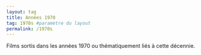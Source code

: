 ```yaml
---
layout: tag
title: Années 1970
tag: 1970s #paramètre du layout
permalink: /1970s
---
```


Films sortis dans les années 1970 ou thématiquement liés à cette décennie.
